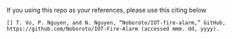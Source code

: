 If you using this repo as your references, please use this citing below

```
[] T. Vo, P. Nguyen, and N. Nguyen, “Noboroto/IOT-fire-alarm,” GitHub, https://github.com/Noboroto/IOT-Fire-Alarm (accessed mmm. dd, yyyy). 
```
